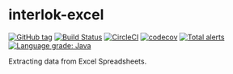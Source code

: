 # interlok-excel 

[![GitHub tag](https://img.shields.io/github/tag/adaptris/interlok-excel.svg)](https://github.com/adaptris/interlok-excel/tags) [![Build Status](https://travis-ci.org/adaptris/interlok-excel.svg?branch=develop)](https://travis-ci.org/adaptris/interlok-excel) [![CircleCI](https://circleci.com/gh/adaptris/interlok-excel/tree/develop.svg?style=svg)](https://circleci.com/gh/adaptris/interlok-excel/tree/develop) [![codecov](https://codecov.io/gh/adaptris/interlok-excel/branch/develop/graph/badge.svg)](https://codecov.io/gh/adaptris/interlok-excel) [![Total alerts](https://img.shields.io/lgtm/alerts/g/adaptris/interlok-excel.svg?logo=lgtm&logoWidth=18)](https://lgtm.com/projects/g/adaptris/interlok-excel/alerts/) [![Language grade: Java](https://img.shields.io/lgtm/grade/java/g/adaptris/interlok-excel.svg?logo=lgtm&logoWidth=18)](https://lgtm.com/projects/g/adaptris/interlok-excel/context:java)

Extracting data from Excel Spreadsheets.